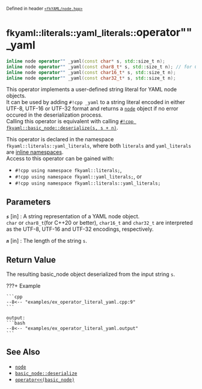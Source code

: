 <small>Defined in header [`<fkYAML/node.hpp>`](https://github.com/fktn-k/fkYAML/blob/develop/include/fkYAML/node.hpp)</small>

# <small>fkyaml::literals::yaml_literals::</small>operator"" _yaml

```cpp
inline node operator"" _yaml(const char* s, std::size_t n);
inline node operator"" _yaml(const char8_t* s, std::size_t n); // for C++20 or better
inline node operator"" _yaml(const char16_t* s, std::size_t n);
inline node operator"" _yaml(const char32_t* s, std::size_t n);
```

This operator implements a user-defined string literal for YAML node objects.  
It can be used by adding `#!cpp _yaml` to a string literal encoded in either UTF-8, UTF-16 or UTF-32 format and returns a [`node`](basic_node/node.md) object if no error occured in the deserialization process.  
Calling this operator is equivalent with calling [`#!cpp fkyaml::basic_node::deserialize(s, s + n)`](basic_node/deserialize.md).

This operator is declared in the namespace `fkyaml::literals::yaml_literals`, where both `literals` and `yaml_literals` are [inline namespaces](https://en.cppreference.com/w/cpp/language/namespace#Inline_namespaces).  
Access to this operator can be gained with:  

* `#!cpp using namespace fkyaml::literals;`,
* `#!cpp using namespace fkyaml::yaml_literals;`, or
* `#!cpp using namespace fkyaml::literals::yaml_literals;`

## **Parameters**

***`s`*** [in]
:   A string representation of a YAML node object.  
    `char` or `char8_t`(for C++20 or better), `char16_t` and `char32_t` are interpreted as the UTF-8, UTF-16 and UTF-32 encodings, respectively.

***`n`*** [in]
:   The length of the string `s`.

## **Return Value**

The resulting basic_node object deserialized from the input string `s`.  

???+ Example

    ```cpp
    --8<-- "examples/ex_operator_literal_yaml.cpp:9"
    ```

    output:
    ```bash
    --8<-- "examples/ex_operator_literal_yaml.output"
    ```

## **See Also**

* [`node`](basic_node/node.md)
* [`basic_node::deserialize`](basic_node/deserialize.md)
* [`operator<<(basic_node)`](basic_node/insertion_operator.md)

